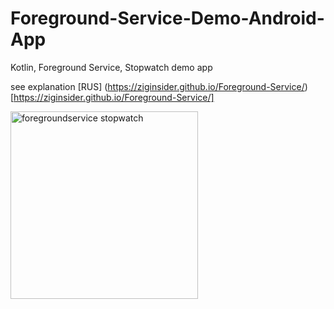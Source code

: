 # Foreground-Service-Demo-Android-App
Kotlin, Foreground Service, Stopwatch demo app

see explanation [RUS] (https://ziginsider.github.io/Foreground-Service/)[https://ziginsider.github.io/Foreground-Service/]

<img alt="foregroundservice stopwatch" src="/img/foregroundservice.gif" width="300">
